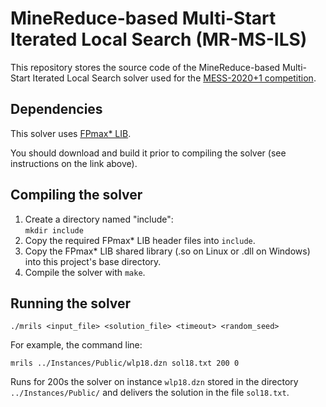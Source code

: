# MineReduce-based Multi-Start Iterated Local Search (MR-MS-ILS)
This repository stores the source code of the MineReduce-based Multi-Start Iterated Local Search solver used for the [MESS-2020+1 competition](https://www.ants-lab.it/mess2020/#competition).

## Dependencies

This solver uses [FPmax* LIB](https://github.com/marcelorhmaia/FPmax-LIB).

You should download and build it prior to compiling the solver (see instructions on the link above).

## Compiling the solver

1. Create a directory named "include":<br>`mkdir include`
2. Copy the required FPmax* LIB header files into `include`.
3. Copy the FPmax* LIB shared library (.so on Linux or .dll on Windows) into this project's base directory.
4. Compile the solver with `make`.

## Running the solver 

`./mrils <input_file> <solution_file> <timeout> <random_seed>`

For example, the command line:

`mrils ../Instances/Public/wlp18.dzn sol18.txt 200 0`

Runs for 200s the solver on instance `wlp18.dzn` stored in the directory `../Instances/Public/` and delivers the solution in the file `sol18.txt`.
